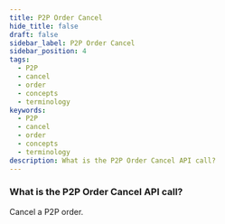 ```yaml
---
title: P2P Order Cancel
hide_title: false
draft: false
sidebar_label: P2P Order Cancel
sidebar_position: 4
tags:
  - P2P
  - cancel
  - order
  - concepts
  - terminology
keywords:
  - P2P
  - cancel
  - order
  - concepts
  - terminology
description: What is the P2P Order Cancel API call?
---
```


### What is the P2P Order Cancel API call?

Cancel a P2P order.
